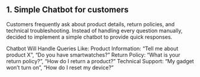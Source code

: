 ## 1. Simple Chatbot for customers
Customers frequently ask about product details, return policies, and technical troubleshooting. Instead of handling every question manually, decided to implement a simple chatbot to provide quick responses.

Chatbot Will Handle Queries Like:
Product Information: “Tell me about product X”, “Do you have smartwatches?”
Return Policy: “What is your return policy?”, “How do I return a product?”
Technical Support: “My gadget won’t turn on”, “How do I reset my device?”
